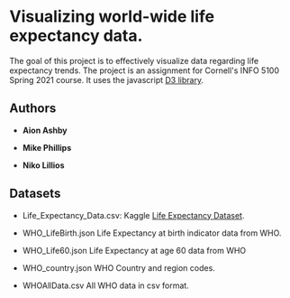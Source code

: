 # Visualizing world-wide life expectancy data.

The goal of this project is to effectively visualize data regarding life expectancy trends.
The project is an assignment for Cornell's INFO 5100 Spring 2021 course. It uses
the javascript [D3 library](https://github.com/d3/d3).


## Authors
* **Aion Ashby**

* **Mike Phillips**

* **Niko Lillios**


## Datasets

 * Life_Expectancy_Data.csv: Kaggle [Life Expectancy Dataset]( 
https://www.kaggle.com/kumarajarshi/life-expectancy-who?select=Life+Expectancy+Data.csv).
   
* WHO_LifeBirth.json   Life Expectancy at birth indicator data from WHO.
* WHO_Life60.json       Life Expectancy at age 60 data from WHO
* WHO_country.json      WHO Country and region codes.
* WHOAllData.csv   All WHO data in csv format.
